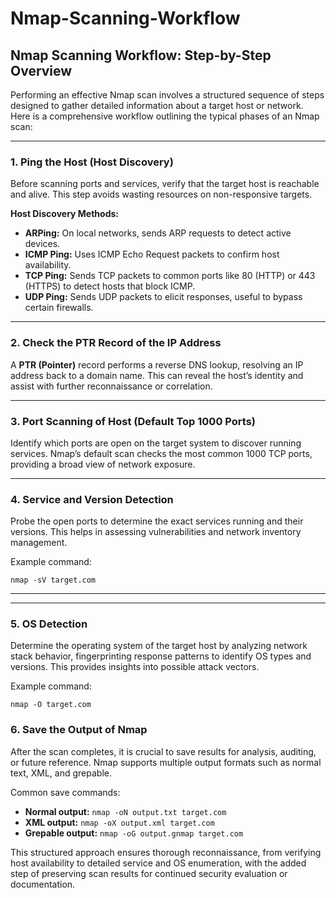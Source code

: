 # Nmap-Scanning-Workflow

## Nmap Scanning Workflow: Step-by-Step Overview

Performing an effective Nmap scan involves a structured sequence of steps designed to gather detailed information about a target host or network. Here is a comprehensive workflow outlining the typical phases of an Nmap scan:

---

### 1. Ping the Host (Host Discovery)

Before scanning ports and services, verify that the target host is reachable and alive. This step avoids wasting resources on non-responsive targets.

**Host Discovery Methods:**
- **ARPing:** On local networks, sends ARP requests to detect active devices.
- **ICMP Ping:** Uses ICMP Echo Request packets to confirm host availability.
- **TCP Ping:** Sends TCP packets to common ports like 80 (HTTP) or 443 (HTTPS) to detect hosts that block ICMP.
- **UDP Ping:** Sends UDP packets to elicit responses, useful to bypass certain firewalls.

---

### 2. Check the PTR Record of the IP Address

A **PTR (Pointer)** record performs a reverse DNS lookup, resolving an IP address back to a domain name. This can reveal the host’s identity and assist with further reconnaissance or correlation.

---

### 3. Port Scanning of Host (Default Top 1000 Ports)

Identify which ports are open on the target system to discover running services. Nmap’s default scan checks the most common 1000 TCP ports, providing a broad view of network exposure.

---

### 4. Service and Version Detection

Probe the open ports to determine the exact services running and their versions. This helps in assessing vulnerabilities and network inventory management.

Example command:
          
    nmap -sV target.com

---

---

### 5. OS Detection

Determine the operating system of the target host by analyzing network stack behavior, fingerprinting response patterns to identify OS types and versions. This provides insights into possible attack vectors.

Example command:

    nmap -O target.com

### 6. Save the Output of Nmap

After the scan completes, it is crucial to save results for analysis, auditing, or future reference. Nmap supports multiple output formats such as normal text, XML, and grepable.

Common save commands:
- **Normal output:** `nmap -oN output.txt target.com`
- **XML output:** `nmap -oX output.xml target.com`
- **Grepable output:** `nmap -oG output.gnmap target.com`

This structured approach ensures thorough reconnaissance, from verifying host availability to detailed service and OS enumeration, with the added step of preserving scan results for continued security evaluation or documentation.
